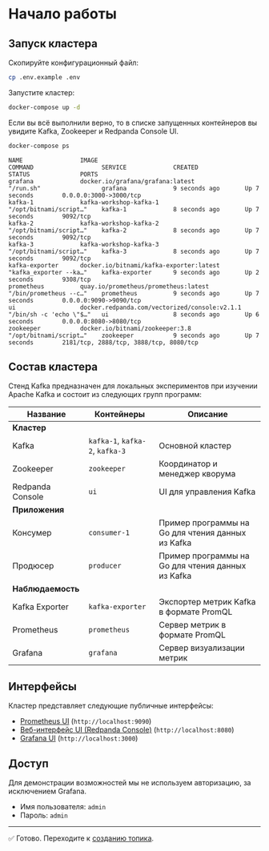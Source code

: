 # Начало работы

## Запуск кластера

Скопируйте конфигурационный файл:

```bash
cp .env.example .env
```

Запустите кластер:

```bash
docker-compose up -d
```

Если вы всё выполнили верно, то в списке запущенных контейнеров вы увидите Kafka, Zookeeper и Redpanda Console UI.

```bash
docker-compose ps
```

```text
NAME                IMAGE                                           COMMAND                   SERVICE             CREATED             STATUS              PORTS
grafana             docker.io/grafana/grafana:latest                "/run.sh"                 grafana             9 seconds ago       Up 7 seconds        0.0.0.0:3000->3000/tcp
kafka-1             kafka-workshop-kafka-1                          "/opt/bitnami/script…"    kafka-1             8 seconds ago       Up 7 seconds        9092/tcp
kafka-2             kafka-workshop-kafka-2                          "/opt/bitnami/script…"    kafka-2             8 seconds ago       Up 7 seconds        9092/tcp
kafka-3             kafka-workshop-kafka-3                          "/opt/bitnami/script…"    kafka-3             8 seconds ago       Up 7 seconds        9092/tcp
kafka-exporter      docker.io/bitnami/kafka-exporter:latest         "kafka_exporter --ka…"    kafka-exporter      9 seconds ago       Up 2 seconds        9308/tcp
prometheus          quay.io/prometheus/prometheus:latest            "/bin/prometheus --c…"    prometheus          9 seconds ago       Up 7 seconds        0.0.0.0:9090->9090/tcp
ui                  docker.redpanda.com/vectorized/console:v2.1.1   "/bin/sh -c 'echo \"$…"   ui                  8 seconds ago       Up 6 seconds        0.0.0.0:8080->8080/tcp
zookeeper           docker.io/bitnami/zookeeper:3.8                 "/opt/bitnami/script…"    zookeeper           9 seconds ago       Up 7 seconds        2181/tcp, 2888/tcp, 3888/tcp, 8080/tcp
```

## Состав кластера

Стенд Kafka предназначен для локальных экспериментов при изучении Apache Kafka и состоит из следующих групп программ:

| **Название**      | **Контейнеры** | **Описание**     |
| ----------------- | ---------------- | ---------------- |
| **Кластер**                      |
| Kafka             | `kafka-1`, `kafka-2`, `kafka-3` | Основной кластер |
| Zookeeper         | `zookeeper` | Координатор и менеджер кворума |
| Redpanda Console  | `ui` | UI для управления Kafka |
| **Приложения**                       |
| Консумер | `consumer-1` | Пример программы на Go для чтения данных из Kafka |
| Продюсер | `producer` | Пример программы на Go для чтения данных из Kafka |
| **Наблюдаемость**                    |
| Kafka Exporter | `kafka-exporter` | Экспортер метрик Kafka в формате PromQL |
| Prometheus | `prometheus` | Сервер метрик в формате PromQL |
| Grafana | `grafana` | Сервер визуализации метрик |

## Интерфейсы

Кластер представляет следующие публичные интерфейсы:

- [Prometheus UI](http://localhost:9090/) (`http://localhost:9090`)
- [Веб-интерфейс UI (Redpanda Console)](http://localhost:8080/) (`http://localhost:8080`)
- [Grafana UI](http://localhost:3000/) (`http://localhost:3000`)

## Доступ

Для демонстрации возможностей мы не используем авторизацию, за исключением Grafana.

* Имя пользователя: `admin`
* Пароль: `admin`

---

✅ Готово. Переходите к [созданию топика](./003-topics-and-partitions.md).
